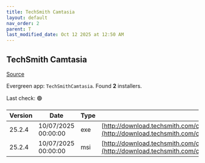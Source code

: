 ```yaml
---
title: TechSmith Camtasia
layout: default
nav_order: 2
parent: T
last_modified_date: Oct 12 2025 at 12:50 AM
---
```


## TechSmith Camtasia

[Source](https://www.techsmith.com/)

Evergreen app: `TechSmithCamtasia`. Found **2** installers.

Last check: 🟢

| Version | Date                | Type | URI                                                                                                                                                |
| ------- | ------------------- | ---- | -------------------------------------------------------------------------------------------------------------------------------------------------- |
| 25.2.4  | 10/07/2025 00:00:00 | exe  | [http://download.techsmith.com/camtasiastudio/releases/2524/camtasia.exe](http://download.techsmith.com/camtasiastudio/releases/2524/camtasia.exe) |
| 25.2.4  | 10/07/2025 00:00:00 | msi  | [http://download.techsmith.com/camtasiastudio/releases/2524/camtasia.msi](http://download.techsmith.com/camtasiastudio/releases/2524/camtasia.msi) |
